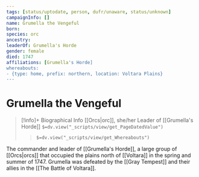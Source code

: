 ```yaml
---
tags: [status/uptodate, person, dufr/unaware, status/unknown]
campaignInfo: []
name: Grumella the Vengeful
born:
species: orc
ancestry:
leaderOf: Grumella's Horde
gender: female
died: 1747
affiliations: [Grumella's Horde]
whereabouts:
- {type: home, prefix: northern, location: Voltara Plains}
---
```

# Grumella the Vengeful
>[!info]+ Biographical Info
> [[Orcs|orc]], she/her
> Leader of [[Grumella's Horde]]
> `$=dv.view("_scripts/view/get_PageDatedValue")`
>> `$=dv.view("_scripts/view/get_Whereabouts")`

The commander and leader of [[Grumella's Horde]], a large group of [[Orcs|orcs]] that occupied the plains north of [[Voltara]] in the spring and summer of 1747. Grumella was defeated by the [[Gray Tempest]] and their allies in the [[The Battle of Voltara]]. 